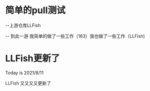 # 简单的pull测试
--上游仓库LLFish

-- 到此一游 我简单的做了一些工作（163）我也做了一些工作（LLFish)


# LLFish更新了

Today is 2021/8/11

LLFish 又又又又更新了

